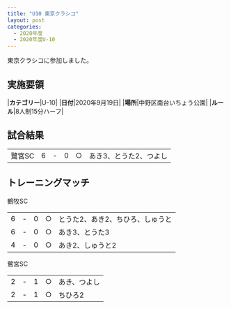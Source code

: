 ```yaml
---
title: "U10 東京クラシコ"
layout: post
categories:
  - 2020年度
  - 2020年度U-10
---
```


東京クラシコに参加しました。

## 実施要領

|**カテゴリー**|U-10|
|**日付**|2020年9月19日|
|**場所**|中野区南台いちょう公園|
|**ルール**|8人制15分ハーフ|


## 試合結果

|            |    |   |    |         |    |
|:-----------|:--:|:-:|:--:|:--:|:--------|
|鷺宮SC|    6| - |   0|○|あき3、とうた2、つよし|

## トレーニングマッチ

鶴牧SC

|    |   |    |         |    |
|:--:|:-:|:--:|:--:|:--------|
|    6| - |   0|○|とうた2、あき2、ちひろ、しゅうと|
|    6| - |   0|○|あき3、とうた3|
|    4| - |   0|○|あき2、しゅうと2|

鷺宮SC

|    |   |    |         |    |
|:--:|:-:|:--:|:--:|:--------|
|    2| - |   1|○|あき、つよし|
|    2| - |   1|○|ちひろ2|

